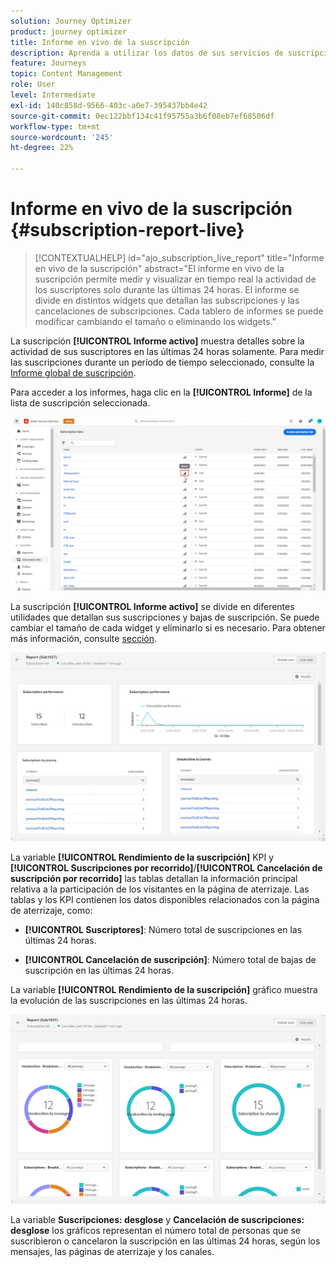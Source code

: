 ```yaml
---
solution: Journey Optimizer
product: journey optimizer
title: Informe en vivo de la suscripción
description: Aprenda a utilizar los datos de sus servicios de suscripción con el informe de suscripción activo
feature: Journeys
topic: Content Management
role: User
level: Intermediate
exl-id: 140c858d-9566-403c-a0e7-395437bb4e42
source-git-commit: 0ec122bbf134c41f95755a3b6f08eb7ef68506df
workflow-type: tm+mt
source-wordcount: '245'
ht-degree: 22%

---
```


# Informe en vivo de la suscripción {#subscription-report-live}

>[!CONTEXTUALHELP]
>id="ajo_subscription_live_report"
>title="Informe en vivo de la suscripción"
>abstract="El informe en vivo de la suscripción permite medir y visualizar en tiempo real la actividad de los suscriptores solo durante las últimas 24 horas. El informe se divide en distintos widgets que detallan las subscripciones y las cancelaciones de subscripciones. Cada tablero de informes se puede modificar cambiando el tamaño o eliminando los widgets."

La suscripción **[!UICONTROL Informe activo]** muestra detalles sobre la actividad de sus suscriptores en las últimas 24 horas solamente. Para medir las suscripciones durante un período de tiempo seleccionado, consulte la [Informe global de suscripción](subscription-report-global.md).

Para acceder a los informes, haga clic en la **[!UICONTROL Informe]** de la lista de suscripción seleccionada.

![](assets/subscription_report_7.png)

La suscripción **[!UICONTROL Informe activo]** se divide en diferentes utilidades que detallan sus suscripciones y bajas de suscripción. Se puede cambiar el tamaño de cada widget y eliminarlo si es necesario. Para obtener más información, consulte [sección](live-report.md).

![](assets/subscription_report_3.png)

La variable **[!UICONTROL Rendimiento de la suscripción]** KPI y **[!UICONTROL Suscripciones por recorrido]**/**[!UICONTROL Cancelación de suscripción por recorrido]** las tablas detallan la información principal relativa a la participación de los visitantes en la página de aterrizaje. Las tablas y los KPI contienen los datos disponibles relacionados con la página de aterrizaje, como:

* **[!UICONTROL Suscriptores]**: Número total de suscripciones en las últimas 24 horas.

* **[!UICONTROL Cancelación de suscripción]**: Número total de bajas de suscripción en las últimas 24 horas.

La variable **[!UICONTROL Rendimiento de la suscripción]** gráfico muestra la evolución de las suscripciones en las últimas 24 horas.

![](assets/subscription_report_4.png)

La variable **Suscripciones: desglose** y **Cancelación de suscripciones: desglose** los gráficos representan el número total de personas que se suscribieron o cancelaron la suscripción en las últimas 24 horas, según los mensajes, las páginas de aterrizaje y los canales.
